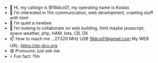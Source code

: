 - 👋 Hi, my callsign is @18dco01, my operating name is Kostas
- 👀 I’m interested in 11m communication, web development, craeting stuff with html
- 🌱 I’m quiet a newbee
- 💞️ I’m looking to collaborate on web building, html maybe javascript, space weather, php, HAM, Iota, CB, DX 
- 📫 How to reach me ...27.520 MHz USB 18dco01@gmail.com My WEB URL: https://dx-dco.org 
- 😄 Pronouns: just ask me
- ⚡ Fun fact: 11m

<!---
18dco01/18dco01 is a ✨ special ✨ repository because its `README.md` (this file) appears on your GitHub profile.
You can click the Preview link to take a look at your changes.
--->
